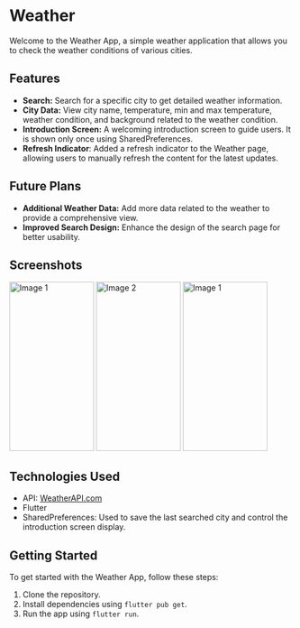 # Weather

Welcome to the Weather App, a simple weather application that allows you to check the weather conditions of various cities.

## Features

- **Search:** Search for a specific city to get detailed weather information.
- **City Data:** View city name, temperature, min and max temperature, weather condition, and background related to the weather condition.
- **Introduction Screen:** A welcoming introduction screen to guide users. It is shown only once using SharedPreferences.
- **Refresh Indicator**: Added a refresh indicator to the Weather page, allowing users to manually refresh the content for the latest updates.

## Future Plans

- **Additional Weather Data:** Add more data related to the weather to provide a comprehensive view.
- **Improved Search Design:** Enhance the design of the search page for better usability.

## Screenshots

<img src="https://github.com/moelhewehy7/Weather_app_2/assets/130074772/6ada93fb-3e4a-4468-ad7d-8c6b7c04d67b" alt="Image 1" height="300" width="150">
<img src="https://github.com/moelhewehy7/Weather_app_2/assets/130074772/37b10a2d-377c-4421-b20a-6e98df149269" alt="Image 2" height="300" width="150">
<img src="https://github.com/moelhewehy7/Weather_app_2/assets/130074772/8a1077ac-2408-484a-9e61-9c19f77a9ff3" alt="Image 1" height="300" width="150">

## Technologies Used

- API: [WeatherAPI.com](https://www.weatherapi.com/)
- Flutter
- SharedPreferences: Used to save the last searched city and control the introduction screen display.

## Getting Started

To get started with the Weather App, follow these steps:

1. Clone the repository.
2. Install dependencies using `flutter pub get`.
3. Run the app using `flutter run`.


